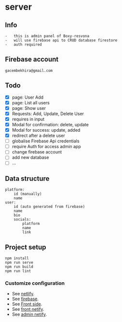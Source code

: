 # server

## Info
```
-   this is admin panel of Boxy-resvona
-   will use firebase api to CRUD database firestore
-   auth required
```

## Firebase account
```
gacembekhira@gmail.com
```

## Todo

- [x] page: User Add
- [x] page: List all users
- [x] page: Show user
- [x] Requests: Add, Update, Delete User
- [x] requires in input
- [x] Modal for confirmation: delete, update
- [x] Modal for success: update, added
- [x] redirect after a delete user
- [ ] globalise Firebase Api credentials
- [ ] require Auth for access admin app
- [ ] change firebase account
- [ ] add new database
- [ ] ...

## Data structure
```
platform:
    id (manually)
    name
user:
    id (auto generated from firebase)
    name
    bio
    socials:
        platform
        name
        link
```


## Project setup
```
npm install
npm run serve
npm run build
npm run lint
```

### Customize configuration
-   See [netlify](https://netlify.com/).
-   See [firebase](https://firebase.com/).
-   See [Front side](https://github.com/Jervi-sir/boxy-v2-front).
-   See [front netify](https://boxy-resvona.netlify.app/).
-   See [admin netify](https://boxy-resvona-admin.netlify.app/).